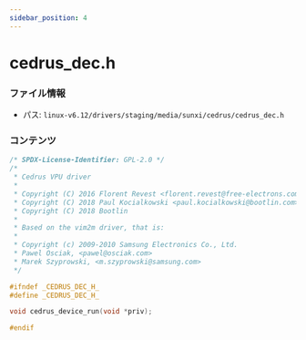 ```yaml
---
sidebar_position: 4
---
```

# cedrus_dec.h

### ファイル情報

- パス: `linux-v6.12/drivers/staging/media/sunxi/cedrus/cedrus_dec.h`

### コンテンツ

```h
/* SPDX-License-Identifier: GPL-2.0 */
/*
 * Cedrus VPU driver
 *
 * Copyright (C) 2016 Florent Revest <florent.revest@free-electrons.com>
 * Copyright (C) 2018 Paul Kocialkowski <paul.kocialkowski@bootlin.com>
 * Copyright (C) 2018 Bootlin
 *
 * Based on the vim2m driver, that is:
 *
 * Copyright (c) 2009-2010 Samsung Electronics Co., Ltd.
 * Pawel Osciak, <pawel@osciak.com>
 * Marek Szyprowski, <m.szyprowski@samsung.com>
 */

#ifndef _CEDRUS_DEC_H_
#define _CEDRUS_DEC_H_

void cedrus_device_run(void *priv);

#endif

```
